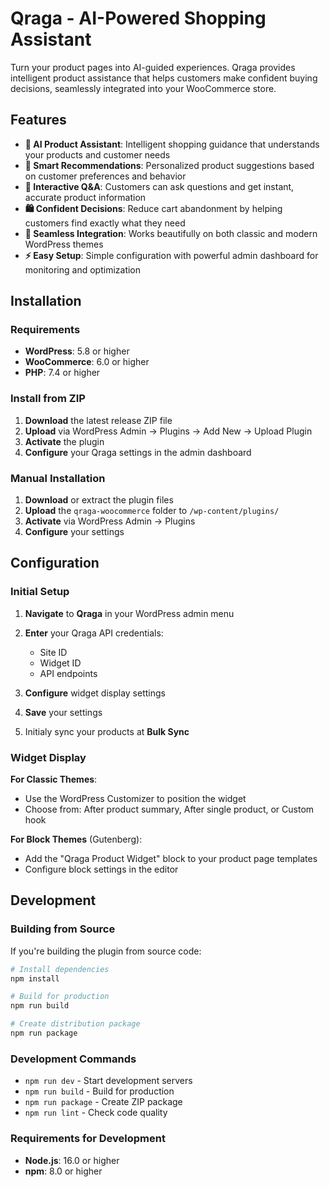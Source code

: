 # Qraga - AI-Powered Shopping Assistant

Turn your product pages into AI-guided experiences. Qraga provides intelligent product assistance that helps customers make confident buying decisions, seamlessly integrated into your WooCommerce store.

## Features

- **🤖 AI Product Assistant**: Intelligent shopping guidance that understands your products and customer needs
- **🎯 Smart Recommendations**: Personalized product suggestions based on customer preferences and behavior
- **💬 Interactive Q&A**: Customers can ask questions and get instant, accurate product information
- **🛍️ Confident Decisions**: Reduce cart abandonment by helping customers find exactly what they need
- **📱 Seamless Integration**: Works beautifully on both classic and modern WordPress themes
- **⚡ Easy Setup**: Simple configuration with powerful admin dashboard for monitoring and optimization

## Installation

### Requirements

- **WordPress**: 5.8 or higher
- **WooCommerce**: 6.0 or higher  
- **PHP**: 7.4 or higher

### Install from ZIP

1. **Download** the latest release ZIP file
2. **Upload** via WordPress Admin → Plugins → Add New → Upload Plugin
3. **Activate** the plugin
4. **Configure** your Qraga settings in the admin dashboard

### Manual Installation

1. **Download** or extract the plugin files
2. **Upload** the `qraga-woocommerce` folder to `/wp-content/plugins/`
3. **Activate** via WordPress Admin → Plugins
4. **Configure** your settings

## Configuration

### Initial Setup

1. **Navigate** to **Qraga** in your WordPress admin menu
2. **Enter** your Qraga API credentials:
   - Site ID
   - Widget ID
   - API endpoints
3. **Configure** widget display settings
4. **Save** your settings

5. Initialy sync your products at **Bulk Sync**

### Widget Display

**For Classic Themes**:
- Use the WordPress Customizer to position the widget
- Choose from: After product summary, After single product, or Custom hook

**For Block Themes** (Gutenberg):
- Add the "Qraga Product Widget" block to your product page templates
- Configure block settings in the editor

## Development

### Building from Source

If you're building the plugin from source code:

```bash
# Install dependencies
npm install

# Build for production
npm run build

# Create distribution package
npm run package
```

### Development Commands

- `npm run dev` - Start development servers
- `npm run build` - Build for production  
- `npm run package` - Create ZIP package
- `npm run lint` - Check code quality

### Requirements for Development

- **Node.js**: 16.0 or higher
- **npm**: 8.0 or higher 